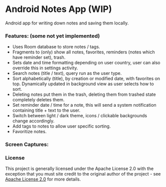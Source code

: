 # Android Notes App (WIP)
Android app for writing down notes and saving them locally.

<strong><h3>Features:</strong> (some not yet implemented)</h3>
- Uses Room database to store notes / tags.
- Fragments to (only) show all notes, favorites, reminders (notes which have reminder set), trash.
- Sets date and time formatting depending on user country, user can also override this in settings activity.
- Search notes (title / text), query run as the user type.
- Sort alphabetically (title), by creation or modified date, with favorites on top.
  Dynamically updated in background view as user selects how to sort.
- Deleting notes put them in the trash, deleting them from trashed state completely deletes them.
- Set reminder date / time for a note, this will send a system notification containing title + text to the user.
- Switch between light / dark theme, icons / clickable backgrounds change accordingly.
- Add tags to notes to allow user specific sorting.
- Favoritize notes.

<strong><h3>Screen Captures:</h3></strong>


<strong><h3>License</h3></strong>
This project is generally licensed under the Apache License 2.0 with the exception that you must site credit to the original author of the project - see <a href="https://www.apache.org/licenses/LICENSE-2.0" target="_blank">Apache License 2.0</a> for more details.
